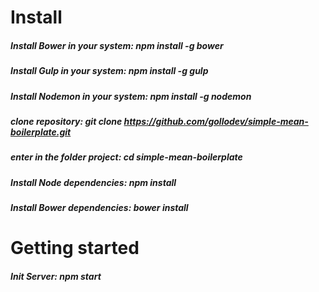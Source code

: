 # Install
##### Install Bower in your system: npm install -g bower
##### Install Gulp in your system: npm install -g gulp
##### Install Nodemon in your system: npm install -g nodemon
##### clone repository: git clone https://github.com/gollodev/simple-mean-boilerplate.git
##### enter in the folder project: cd simple-mean-boilerplate
##### Install Node dependencies: npm install
##### Install Bower dependencies: bower install

# Getting started
##### Init Server: npm start
